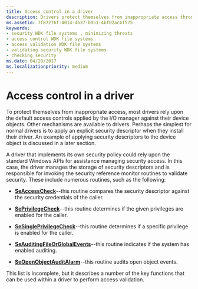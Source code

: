 ```yaml
---
title: Access control in a driver
description: Drivers protect themselves from inappropriate access through access control.
ms.assetid: 7f87276f-4014-4b37-b051-4bf02acbf575
keywords:
- security WDK file systems , minimizing threats
- access control WDK file systems
- access validation WDK file systems
- validating security WDK file systems
- checking security
ms.date: 04/20/2017
ms.localizationpriority: medium
---
```


# Access control in a driver

To protect themselves from inappropriate access, most drivers rely upon the default access controls applied by the I/O manager against their device objects. Other mechanisms are available to drivers. Perhaps the simplest for normal drivers is to apply an explicit security descriptor when they install their driver. An example of applying security descriptors to the device object is discussed in a later section.

A driver that implements its own security policy could rely upon the standard Windows APIs for assistance managing security access. In this case, the driver manages the storage of security descriptors and is responsible for invoking the security reference monitor routines to validate security. These include numerous routines, such as the following:

- [**SeAccessCheck**](/windows-hardware/drivers/ddi/wdm/nf-wdm-seaccesscheck)--this routine compares the security descriptor against the security credentials of the caller.

- [**SePrivilegeCheck**](/windows-hardware/drivers/ddi/ntifs/nf-ntifs-seprivilegecheck)--this routine determines if the given privileges are enabled for the caller.

- [**SeSinglePrivilegeCheck**](/windows-hardware/drivers/ddi/ntddk/nf-ntddk-sesingleprivilegecheck)--this routine determines if a specific privilege is enabled for the caller.

- [**SeAuditingFileOrGlobalEvents**](/windows-hardware/drivers/ddi/ntifs/nf-ntifs-seauditingfileorglobalevents)--this routine indicates if the system has enabled auditing.

- [**SeOpenObjectAuditAlarm**](/windows-hardware/drivers/ddi/ntifs/nf-ntifs-seopenobjectauditalarm)--this routine audits open object events.

This list is incomplete, but it describes a number of the key functions that can be used within a driver to perform access validation.